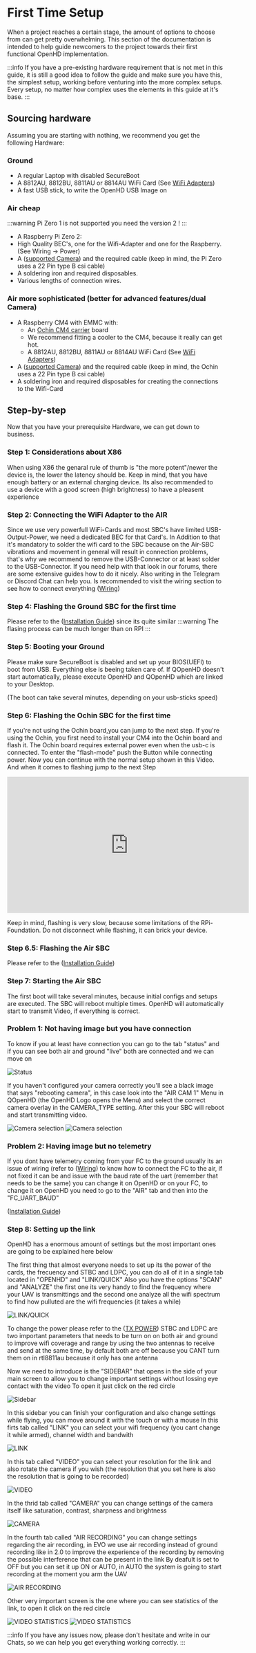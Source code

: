 # First Time Setup

When a project reaches a certain stage, the amount of options to choose from can get pretty overwhelming. This section of the documentation is intended to help guide newcomers to the project towards their first functional OpenHD implementation.

:::info
If you have a pre-existing hardware requirement that is not met in this guide, it is still a good idea to follow the guide and make sure you have this, the simplest setup, working before venturing into the more complex setups. Every setup, no matter how complex uses the elements in this guide at it's base.
:::

## Sourcing hardware

Assuming you are starting with nothing, we recommend you get the following Hardware:

### Ground

* A regular Laptop with disabled SecureBoot
* A 8812AU, 8812BU, 8811AU or 8814AU  WiFi Card (See [WiFi Adapters](wifi-adapters.md))
* A fast USB stick, to write the OpenHD USB Image on


### Air cheap
:::warning
Pi Zero 1 is not supported you need the version 2 !
:::

* A Raspberry Pi Zero 2:
* High Quality BEC's, one for the Wifi-Adapter and one for the Raspberry. (See Wiring -> Power)
* A  ([supported Camera](../hardware/cameras/raspberry-cameras.md)) and the required cable (keep in mind, the Pi Zero uses a 22 Pin type B csi cable)
* A soldering iron and required disposables.
* Various lengths of connection wires.



### Air more sophisticated (better for advanced features/dual Camera)
* A Raspberry CM4 with EMMC with:
  * An [Ochin CM4 carrier](ochin.md) board
  * We recommend fitting a cooler to the CM4, because it really can get hot.
  * A 8812AU, 8812BU, 8811AU or 8814AU WiFi Card (See [WiFi Adapters](wifi-adapters.md))
* A  ([supported Camera](../hardware/cameras/raspberry-cameras.md)) and the required cable (keep in mind, the Ochin uses a 22 Pin type B csi cable)
* A soldering iron and required disposables for creating the connections to the Wifi-Card


## Step-by-step

Now that you have your prerequisite Hardware, we can get down to business.

### Step 1: Considerations about X86

When using X86 the genaral rule of thumb is "the more potent"/newer the device is, the lower the latency should be.
Keep in mind, that you have enough battery or an external charging device.
Its also recommended to use a device with a good screen (high brightness) to have a pleasent experience

### Step 2: Connecting the WiFi Adapter to the AIR

Since we use very powerfull WiFi-Cards and most SBC's have limited USB-Output-Power, we need a dedicated BEC for that Card's. In Addition to that it's mandatory to solder the wifi card to the SBC because on the Air-SBC vibrations and movement in general will result in connection problems, that's why we recommend to remove the USB-Connector or at least solder to the USB-Connector. If you need help with that look in our forums, there are some extensive guides how to do it nicely. Also writing in the Telegram or Discord Chat can help you.
Is recommended to visit the wiring section to see how to connect everything
([Wiring](../hardware/wiring.md))

### Step 4: Flashing the Ground SBC for the first time

Please refer to the ([Installation Guide](../installation-guide.md)) since its quite similar
:::warning
The flasing process can be much longer than on RPI
:::

### Step 5: Booting your Ground

Please make sure SecureBoot is disabled and set up your BIOS(UEFI) to boot from USB.
Everything else is beeing taken care of. If QOpenHD doesn't start automatically, please execute OpenHD and QOpenHD which are linked to your Desktop.

(The boot can take several minutes, depending on your usb-sticks speed)

### Step 6: Flashing the Ochin SBC for the first time

If you're not using the Ochin board,you can jump to the next step. If you're using the Ochin, you first need to install your CM4 into the Ochin board and flash it. The Ochin board requires external power even when the usb-c is connected. To enter the "flash-mode" push the Button while connecting power. Now you can continue with the normal setup shown in this Video. And when it comes to flashing jump to the next Step

<iframe width="560" height="315" src="https://www.youtube.com/embed/jp_mF1RknU4?start=70" title="YouTube video player" frameborder="0" allow="accelerometer; autoplay; clipboard-write; encrypted-media; gyroscope; picture-in-picture; web-share" allowfullscreen></iframe>

  Keep in mind, flashing is very slow, because some limitations of the RPi-Foundation. Do not disconnect while flashing, it can brick your device.

### Step 6.5: Flashing the Air SBC

Please refer to the ([Installation Guide](../installation-guide.md)) 

### Step 7: Starting the Air SBC

The first boot will take several minutes, because initial configs and setups are executed. The SBC will reboot multiple times. OpenHD will automatically start to transmit Video, if everything is correct.

### Problem 1: Not having image but you have connection

To know if you at least have connection you can go to the tab "status" and if you can see both air and ground "live" both are connected and we can move on

![Status](/img/assets/Status.jpg)

If you haven't configured your camera correctly you'll see a black image that says "rebooting camera", in this case look into the "AIR CAM 1" Menu in QOpenHD (the OpenHD Logo opens the Menu) and select the correct camera overlay in the CAMERA_TYPE setting. After this your SBC will reboot and start transmitting video.

![Camera selection](/img/assets/camera_selection1.jpg)
![Camera selection](/img/assets/camera_selection2.jpg)

### Problem 2: Having image but no telemetry

If you dont have telemetry coming from your FC to the ground usually its an issue of wiring (refer to ([Wiring](../hardware/wiring.md)) to know how to connect the FC to the air, if not fixed it can be and issue with the baud rate of the uart (remember that needs to be the same) you can change it on OpenHD or on your FC, to change it on OpenHD you need to go to the "AIR" tab and then into the "FC_UART_BAUD"

([Installation Guide](../installation-guide.md)) 

### Step 8: Setting up the link

OpenHD has a enormous amount of settings but the most important ones are going to be explained here below

The first thing that almost everyone needs to set up its the power of the cards, the frecuency and STBC and LDPC, you can do all of it in a single tab located in "OPENHD" and "LINK/QUICK"
Also you have the options "SCAN" and "ANALYZE" the first one its very handy to find the  frequency where your UAV is transmittings and the second one analyze all the wifi spectrum to find how pulluted are the wifi frequencies (it takes a while)

![LINK/QUICK](/img/assets/Frequency_power_stbc.jpg)

To change the power please refer to the ([TX POWER](../software-setup/tx-power.md)) 
STBC and LDPC are two important parameters that needs to be turn on on both air and ground to improve wifi coverage and range by using the two antennas to receive and send at the same time, by default both are off because you CANT turn them on in rtl8811au because it only has one antenna

Now we need to introduce is the "SIDEBAR" that opens in the side of your main screen to allow you to change important settings without lossing eye contact with the video
To open it just click on the red circle

![Sidebar](/img/assets/Sidebar.jpg)

In this sidebar you can finish your configuration and also change settings while flying, you can move around it with the touch or with a mouse 
In this firts tab called "LINK" you can select your wifi frequency (you cant change it while armed), channel width and bandwith

![LINK](/img/assets/Sidebarsettings.jpg)

In this tab called "VIDEO" you can select your resolution for the link and also rotate the camera if you wish (the resolution that you set here is also the resolution that is going to be recorded)

![VIDEO](/img/assets/resolution_rotation.jpg)

In the thrid tab called "CAMERA" you can change settings of the camera itself like saturation, contrast, sharpness and brightness

![CAMERA](/img/assets/camera_settings.jpg)

In the fourth tab called "AIR RECORDING" you can change settings regarding the air recording, in EVO we use air recording instead of ground recording like in 2.0 to improve the experience of the recording by removing the possible interference that can be present in the link
By deafult is set to OFF but you can set it up ON or AUTO, in AUTO the system is going to start recording at the moment you arm the UAV

![AIR RECORDING](/img/assets/air_recording.jpg)

Other very important screen is the one where you can see statistics of the link, to open it click on the red circle

![VIDEO STATISTICS](/img/assets/video_statistics.jpg)
![VIDEO STATISTICS](/img/assets/statistics_video.jpg)

:::info
If you have any issues now, please don't hesitate and write in our Chats, so we can help you get everything working correctly.
:::
